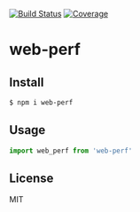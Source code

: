 [![Build Status](https://travis-ci.org/kaelzhang/web-perf.svg?branch=master)](https://travis-ci.org/kaelzhang/web-perf)
[![Coverage](https://codecov.io/gh/kaelzhang/web-perf/branch/master/graph/badge.svg)](https://codecov.io/gh/kaelzhang/web-perf)
<!-- optional appveyor tst
[![Windows Build Status](https://ci.appveyor.com/api/projects/status/github/kaelzhang/web-perf?branch=master&svg=true)](https://ci.appveyor.com/project/kaelzhang/web-perf)
-->
<!-- optional npm version
[![NPM version](https://badge.fury.io/js/web-perf.svg)](http://badge.fury.io/js/web-perf)
-->
<!-- optional npm downloads
[![npm module downloads per month](http://img.shields.io/npm/dm/web-perf.svg)](https://www.npmjs.org/package/web-perf)
-->
<!-- optional dependency status
[![Dependency Status](https://david-dm.org/kaelzhang/web-perf.svg)](https://david-dm.org/kaelzhang/web-perf)
-->

# web-perf

<!-- description -->

## Install

```sh
$ npm i web-perf
```

## Usage

```js
import web_perf from 'web-perf'
```

## License

MIT
